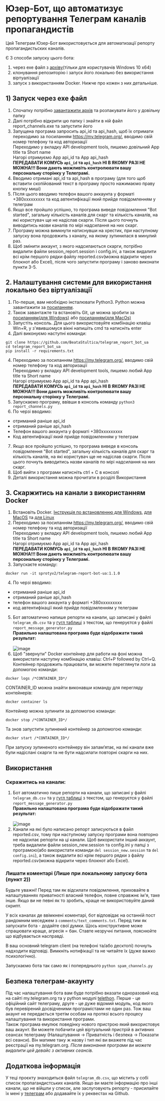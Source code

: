 # Юзер-Бот, що автоматизує репортування Телеграм каналів пропагандистів

Цей Телеграм Юзер-Бот використовується для автоматизації репорту пропагандистьских каналів.

Є 3 способи запуску цього бота:
1) через exe файл з [архіву](https://github.com/BeataStultica/telegram_report_bot_ua/releases/download/v1.0.0/report_channels.rar)(тільки для користувачів Windows 10 x64)
2) клонування репозиторію і запуск його локально без використання віртуалізації
3) запуск з використанням Docker.
Нижче про кожен з них детальніше.
## 1) Запуск через exe файл
1. Спочатку потрібно [завантажити архів](https://github.com/BeataStultica/telegram_report_bot_ua/releases/download/v1.0.0/report_channels.rar) та розпакувати його у довільну папку
2. Далі потрібно відкрити цю папку і знайти в ній файл report_channels.exe та запустити його
3. Запущена програма запросить api_id та api_hash, щоб їх отримати переходимо за посиланням  https://my.telegram.org/, вводимо свій номер телефону та код авторизації
<br>Переходимо у вкладку API development tools, пишемо довільний App title та Short name
<br>Нагорі отримуємо App api_id та App api_hash
<br>**ПЕРЕДАВАТИ КОМУСЬ `api_id` та `api_hash` НІ В ЯКОМУ РАЗІ НЕ МОЖНА!!! Вони дають можливіть контролювати вашу персональну сторінку у Телеграмі.**
4. Вводимо отримані api_id та api_hash в програму (для того щоб вставити скопійований текст в програму просто нажимаємо праву кнопку миші)
5. Після цього вводимо телефон вашого аккаунта у форматі +380ххххххххх та код автентифікації який прийде повідомленням у телеграм
6. Якщо все пройшло успішно, то програма виведе повідомлення "Bot started", загальну кількість каналів для скарг та кількість каналів, на які користувач ще не надіслав скарги. Після цього почнуть виводитись назви каналів по мірі надсилання на них скарг.
7. Програму можна вимкнути натиснувши на хрестик, при наступному запуску вона продовжить з каналу, на якому зупинилася в минулий раз.
8. Щоб змінити аккаунт, з якого надсилаються скарги, потрібно видалити файли session_report.session і config.ini, а також видалити всі крім першого рядки файлу reported.csv(можна відкрити через блокнот або Excel), після чого запустити програму і заново виконати пункти 3-5.
## 2. Налаштування системи для використання локально без віртуалізації
1. По-перше, вам необхідно інсталювати Python3. Python можна завантажити за [посиланням](https://www.python.org/downloads/).
2. Також завантажте та встановіть Git, це можна зробити за [посиланням(для Windows)](https://github.com/git-for-windows/git/releases/download/v2.35.1.windows.2/Git-2.35.1.2-64-bit.exe) або [посиланням(для MacOs)](https://git-scm.com/download/mac)
3. Запустіть консоль. Для цього використовуйте комбінацію клавіш Win+R, у з'явившомуся вікні напишіть cmd та натисніть enter
4. Далі виконуємо наступні команди:
```
git clone https://github.com/BeataStultica/telegram_report_bot_ua
cd telegram_report_bot_ua
pip install -r requirements.txt
```
4. Переходимо за посиланням  https://my.telegram.org/, вводимо свій номер телефону та код авторизації
<br>Переходимо у вкладку API development tools, пишемо любий App title та Short name
<br>Нагорі отримуємо App api_id та App api_hash
<br>**ПЕРЕДАВАТИ КОМУСЬ `api_id` та `api_hash` НІ В ЯКОМУ РАЗІ НЕ МОЖНА!!! Вони дають можливіть контролювати вашу персональну сторінку у Телеграмі.**
5. Запускаємо програму, ввівши в консоль команду ```python3 report_channels.py```
6. По черзі вводимо:
- отриманий раніше api_id
- отриманий раніше api_hash
- Телефон вашого аккаунта у форматі +380ххххххххх
- Код автентифікації який прийде повідомленням у телеграм
7. Якщо все пройшло успішно, то програма виведе в консоль повідомлення "Bot started", загальну кількість каналів для скарг та кількість каналів, на які користувач ще не надіслав скарги. Після цього почнуть виводитись назви каналів по мірі надсилання на них скарг.
8. Щоб вийти з програми натисніть ctrl + C в консолі
9. Деталі використання можна прочитати в розділі Використання
## 3. Скаржитись на канали з використанням Docker
1. Встановіть Docker. [Інструкція по встановленню для Windows](https://docs.docker.com/desktop/windows/install/#install-docker-desktop-on-windows), [для MacOS](https://docs.docker.com/desktop/mac/install/) та [для Linux](https://runnable.com/docker/install-docker-on-linux)
2. Переходимо за посиланням  https://my.telegram.org/, вводимо свій номер телефону та код авторизації
<br>Переходимо у вкладку API development tools, пишемо любий App title та Short name
<br>Нагорі отримуємо App api_id та App api_hash
<br>**ПЕРЕДАВАТИ КОМУСЬ `api_id` та `api_hash` НІ В ЯКОМУ РАЗІ НЕ МОЖНА!!! Вони дають можливіть контролювати вашу персональну сторінку у Телеграмі.**
3. Запускаєте команду:
```
docker run -it sprotyv2/telegram-report-bot-ua:1.1.0
```
4. По черзі вводимо:
- отриманий раніше api_id
- отриманий раніше api_hash
- телефон вашого аккаунта у форматі +380ххххххххх
- код автентифікації який прийде повідомленням у телеграм
5. Бот автоматично напише репорти на канали, що записані у файлі `telegram_db.csv` та у [гугл таблиці](https://docs.google.com/spreadsheets/d/1UXsdKXaSWkkdCYlJJQ3Elv6NgPEmQ-wbVBTvgLV90Ss/edit#gid=0) з текстом, що генеруєтся у файлі `report_message_generator.py`
<br>**Правильно налаштована програма буде відображати такий результат:**
<br><br>![image](https://user-images.githubusercontent.com/39994538/155859028-e83b5228-e711-4f21-bf4e-db9b1cfccb24.png)
6. Щоб "звернути" Docker контейнер для работи на фоні можна використати наступну комбінацію клавіш: Ctrl+P followed by Ctrl+Q. Контейнер продовжить працювати, ви можете переглянути логи за допомогою команди:
```
docker logs /*CONTAINER_ID*/
```
CONTAINER_ID можна знайти виконавши команду для перегляду контейнерів:
```
docker container ls
```
Контейнер можна зупинити за допомогою команди:
```
docker stop /*CONTAINER_ID*/
```
Та знов запустити зупинений контейнер за допомогою команди:
```
docker start /*CONTAINER_ID*/
```
При запуску зупиненого контейнеру він запамʼятає, на які канали вже були надіслані скарги та не бути надсилати повторні скарги на них.

## Використання

### Скражитись на канали:
1. Бот автоматично пише репорти на канали, що записані у файлі `telegram_db.csv` та у [гугл таблиці](https://docs.google.com/spreadsheets/d/1UXsdKXaSWkkdCYlJJQ3Elv6NgPEmQ-wbVBTvgLV90Ss/edit#gid=0) з текстом, що генеруєтся у файлі `report_message_generator.py`
<br>**Правильно налаштована програма буде відображати такий результат:**
<br><br>![image](https://user-images.githubusercontent.com/39994538/155859028-e83b5228-e711-4f21-bf4e-db9b1cfccb24.png)
2. Канали на які було написано репорт записуються в файл reported.csv, тому при наступному запуску програми вона повторно не надсилає репорти на ці канали.
Щоб використати інший аккаунт, треба видалили файли session_new.session та config.ini у папці з програмою(або використати команди `del session_new.session` та `del config.ini`), а також видалити всі крім першого рядки з файлу reported.csv(можна відкрити через блокнот або Excel).

### Лишати коментарі (Лише при локальному запуску бота (пункт 2))

Будьте уважні! Перед там як відсилати повідомлення, приховайте в налаштуваннях приватності
власний телефон, повне справжнє ім'я, таке інше. Якщо ви не певні як то зробить, краще
не використовуйте даний скрипт.

У всіх каналах де ввімкнені коментарі, бот відповідає на останній пост рандомним меседжем з `comments/text_comments.txt`.
Перед тим як запускати бота - додайте свої думки. Щось конструктивне може спрацювати краще, агресія = бан.
Ставте незручні питання, пояснюйте що відбувається насправді.

В ваш основний telegram client (на телефоні та/або десктопі) почнуть надходити відповіді.
Вимкніть нотифікації та не читайте їх (дуже важко психологічно).

Запускаємо бота так само як і попереднього `python spam_channels.py`


## Безпека телеграм-акаунту
Під час налаштування бота вам буде потрібно вказати одноразовий код на сайті my.telegram.org та у python модулі [telethon](https://github.com/LonamiWebs/Telethon). Перше - це офіційний сайт телеграму, друге - це дуже відомий модуль, код якого був перевірений досвідченими програмістами не один раз. Тож ваш акаунт не передається третім особам на протязі всього процесу налаштування та використання програми.
<br>Також програма емулює поведінку нового пристрою який використовує ваш акаунт. Ви можете побачити цей віртуальний пристрій в активних сеансах телеграму (Налаштування -> Приватність і безпека  -> Показати всі сеанси). Він матиме таку ж назву і тип які ви вкажете під час реєстрації на my.telegram.org. *Після виконання програми ви можете видалити цей девайс з активних сеансів.*

## Додаткова інформація
У теці проєкту знаходиться файл `telegram_db.csv`, що містить у собі список пропагандистських каналів. Якщо ви маєте інформацію про інші канали, що не війшли у список, але заслуговують репорту - присилайте їх мені у [телеграм](https://www.t.me/Achating) або додавайте їх у реквестах на Github.
